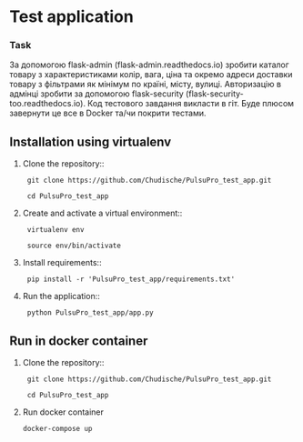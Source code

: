 # Test application 

### Task

За допомогою flask-admin (flask-admin.readthedocs.io) зробити каталог товару з характеристиками колір, вага, ціна та окремо адреси доставки товару з фільтрами як мінімум по країні, місту, вулиці.
Авторизацію в адмінці зробити за допомогою flask-security (flask-security-too.readthedocs.io).
Код тестового завдання викласти в гіт.
Буде плюсом завернути це все в Docker та/чи покрити тестами.

## Installation using virtualenv

1. Clone the repository::

    ```
     git clone https://github.com/Chudische/PulsuPro_test_app.git
    ```
    ```
     cd PulsuPro_test_app
    ```

2. Create and activate a virtual environment::

    ```
     virtualenv env
    ```
    ```
     source env/bin/activate
    ```

3. Install requirements::

    ```
     pip install -r 'PulsuPro_test_app/requirements.txt'
    ```

4. Run the application::

    ```
     python PulsuPro_test_app/app.py
    ```

## Run in docker container

1. Clone the repository::

    ```
     git clone https://github.com/Chudische/PulsuPro_test_app.git
    ```
    ```
     cd PulsuPro_test_app
    ```
2. Run docker container

    ```
    docker-compose up
    ```



    